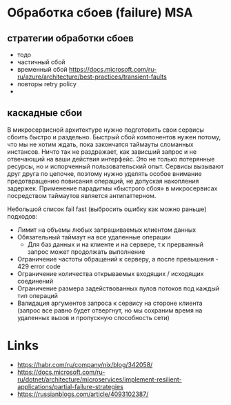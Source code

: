# Обработка сбоев (failure) MSA 

## стратегии обработки сбоев
* тодо
* частичный сбой
* временный сбой https://docs.microsoft.com/ru-ru/azure/architecture/best-practices/transient-faults
* повторы retry policy
* 

## каскадные сбои

В микросервисной архитектуре нужно подготовить свои сервисы сбоить быстро и раздельно.
Быстрый сбой компонентов нужен потому, что мы не хотим ждать, пока закончатся таймауты сломанных инстансов. Ничто так не раздражает, как зависший запрос и не отвечающий на ваши действия интерфейс. Это не только потерянные ресурсы, но и испорченный пользовательский опыт. Сервисы вызывают друг друга по цепочке, поэтому нужно уделять особое внимание предотвращению повисания операций, не допуская накопления задержек.
Применение парадигмы «быстрого сбоя» в микросервисах посредством таймаутов является антипаттерном.

Небольшой список fail fast (выбросить ошибку как можно раньше) подходов:
- Лимит на объемы любых запрашиваемых клиентом данных
- Обязательный таймаут на все удаленные операции
   - Для баз данных и на клиенте и на сервере, т.к прерванный запрос может продолжать выполнение
- Ограничение частоты обращений к серверу, а после превышения - 429 error code
- Ограничение количества открываемых входящих / исходящих соединений
- Ограничение размера задействованных пулов потоков под каждый тип операций
- Валидация аргументов запроса к сервису на стороне клиента (запрос все равно будет отвергнут, но мы сохраним время на удаленных вызов и пропускную способность сети)

# Links
* https://habr.com/ru/company/nix/blog/342058/
* https://docs.microsoft.com/ru-ru/dotnet/architecture/microservices/implement-resilient-applications/partial-failure-strategies
* https://russianblogs.com/article/4093102387/
